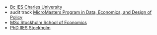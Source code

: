 - [Bc IES Charles University](https://ies.fsv.cuni.cz/en/institute/about-us/my-url)
- audit track [MicroMasters Program in Data, Economics, and Design of Policy](https://micromasters.mit.edu/dedp/)
- [MSc Stockholm School of Economics](https://www.hhs.se/en/education/msc/mecon/)
- [PhD IIES Stockholm](https://www.su.se/institute-for-international-economic-studies/)

